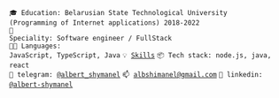 

<code>🎓 Education: Belarusian State Technological University (Programming of Internet applications) 2018-2022</code><br>
<code>👷 Speciality: Software engineer / FullStack</code><br>
<code>🧑‍💻 Languages: JavaScript, TypeScript, Java</code>
<code>💡 [Skills](SKILLS.md)</code>
<code>📦 Tech stack: node.js, java, react</code><br>
<code>💬 telegram: [@albert_shymanel](https://telegram.me/albert_shymanel)</code>
<code>📫 [albshimanel@gmail.com](mailto:albshimanel@gmail.com)</code>
<code>💬 linkedin: [@albert-shymanel](https://www.linkedin.com/in/albert-shymanel-24a77b193)</code>

